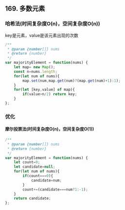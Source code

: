 ## 169. 多数元素

### 哈希法(时间复杂度O(n)，空间复杂度O(n))

key是元素，value是该元素出现的次数

```javascript
/**
 * @param {number[]} nums
 * @return {number}
 */
var majorityElement = function(nums) {
    let map= new Map();
    const n=nums.length;
    for(let num of nums){
        map.set(num,map.get(num)?(map.get(num)+1):1);
    }
    for(let [key,value] of map){
        if(value>n/2) return key;
    }
};
```

### **优化**

#### 摩尔投票法(时间复杂度O(n)，空间复杂度O(1))

```javascript
/**
 * @param {number[]} nums
 * @return {number}
 */
var majorityElement = function(nums) {
    let count=0;
    let candidate=null;
    for(let num of nums){
        if(count===0){
            candidate=num;
        }
        count+=(candidate===num?1:-1);
    }
    return candidate;
};
```


